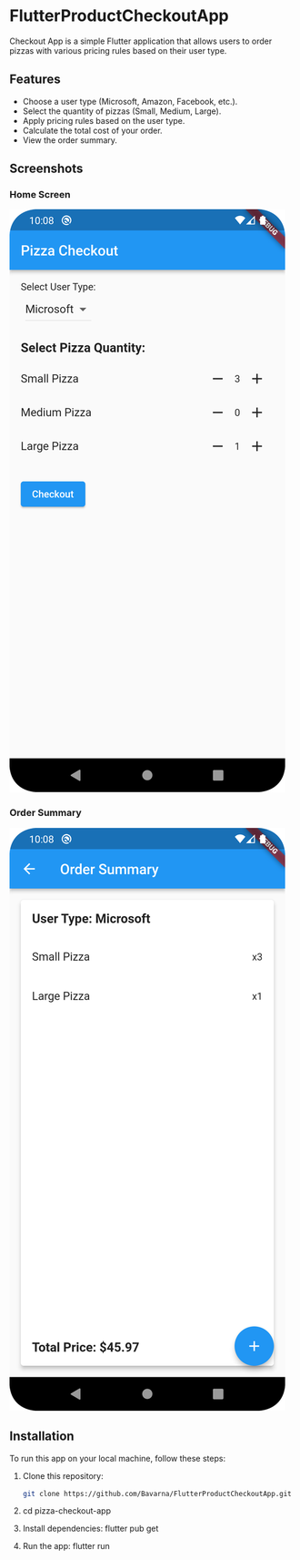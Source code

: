 # FlutterProductCheckoutApp


Checkout App is a simple Flutter application that allows users to order pizzas with various pricing rules based on their user type.

## Features

- Choose a user type (Microsoft, Amazon, Facebook, etc.).
- Select the quantity of pizzas (Small, Medium, Large).
- Apply pricing rules based on the user type.
- Calculate the total cost of your order.
- View the order summary.

## Screenshots

<!-- Add screenshots of your app here -->

### Home Screen
![Home Screen](screenshots/Home.png)


### Order Summary
![Order Summary](screenshots/Summary.png)

## Installation

To run this app on your local machine, follow these steps:

1. Clone this repository:

   ```bash
   git clone https://github.com/Bavarna/FlutterProductCheckoutApp.git
2. cd pizza-checkout-app
3. Install dependencies: flutter pub get
4. Run the app: flutter run


